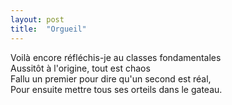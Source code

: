 ```yaml
---
layout: post
title:  "Orgueil"
---
```


Voilà encore réfléchis-je au classes fondamentales  
Aussitôt à l'origine, tout est chaos  
Fallu un premier pour dire qu'un second est réal,  
Pour ensuite mettre tous ses orteils dans le gateau.
